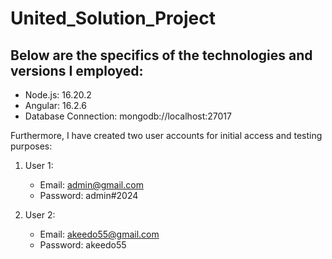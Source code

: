# United_Solution_Project
## Below are the specifics of the technologies and versions I employed:
- Node.js: 16.20.2
- Angular: 16.2.6
- Database Connection: mongodb://localhost:27017

Furthermore, I have created two user accounts for initial access and testing purposes:

1. User 1:
   - Email: admin@gmail.com
   - Password: admin#2024

2. User 2:
   - Email: akeedo55@gmail.com
   - Password: akeedo55
